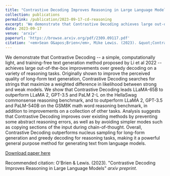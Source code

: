 ```yaml
---
title: "Contrastive Decoding Improves Reasoning in Large Language Models"
collection: publications
permalink: /publication/2023-09-17-cd-reasoning
excerpt: 'We demonstrate that Contrastive Decoding achieves large out-of-the-box improvements on a variety of reasoning tasks.'
date: 2023-09-17
venue: 'arxiv'
paperurl: 'https://browse.arxiv.org/pdf/2309.09117.pdf'
citation: '<em>Sean O&apos;Brien</em>, Mike Lewis. (2023). &quot;Contrastive Decoding Improves Reasoning in Large Language Models.&quot; <i>arxiv preprint</i>.'
---
```

We demonstrate that Contrastive Decoding -- a simple, computationally light, and training-free text generation method proposed by Li et al 2022 -- achieves large out-of-the-box improvements over greedy decoding on a variety of reasoning tasks. Originally shown to improve the perceived quality of long-form text generation, Contrastive Decoding searches for strings that maximize a weighted difference in likelihood between strong and weak models. We show that Contrastive Decoding leads LLaMA-65B to outperform LLaMA 2, GPT-3.5 and PaLM 2-L on the HellaSwag commonsense reasoning benchmark, and to outperform LLaMA 2, GPT-3.5 and PaLM-540B on the GSM8K math word reasoning benchmark, in addition to improvements on a collection of other tasks. Analysis suggests that Contrastive Decoding improves over existing methods by preventing some abstract reasoning errors, as well as by avoiding simpler modes such as copying sections of the input during chain-of-thought. Overall, Contrastive Decoding outperforms nucleus sampling for long-form generation and greedy decoding for reasoning tasks, making it a powerful general purpose method for generating text from language models.

[Download paper here](https://browse.arxiv.org/pdf/2309.09117.pdf)

Recommended citation: O\'Brien & Lewis. (2023). "Contrastive Decoding Improves Reasoning in Large Language Models" <i>arxiv preprint</i>.